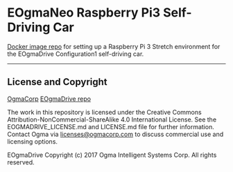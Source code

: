 # EOgmaNeo Raspberry Pi3 Self-Driving Car #


[Docker image repo](https://github.com/ylustina/sdc-docker) for setting up a Raspberry Pi 3 Stretch environment for the EOgmaDrive Configuration1 self-driving car.


----------------


## License and Copyright ##

[OgmaCorp](https://github.com/ogmacorp)
[EOgmaDrive repo](https://github.com/ogmacorp/EOgmaDrive)

The work in this repository is licensed under the Creative Commons Attribution-NonCommercial-ShareAlike 4.0 International License. See the EOGMADRIVE_LICENSE.md and LICENSE.md file for further information. Contact Ogma via licenses@ogmacorp.com to discuss commercial use and licensing options.

EOgmaDrive Copyright (c) 2017 Ogma Intelligent Systems Corp. All rights reserved.



